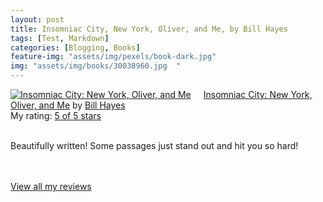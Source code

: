 ```yaml
---
layout: post
title: Insomniac City, New York, Oliver, and Me, by Bill Hayes             
tags: [Test, Markdown]
categories: [Blogging, Books]
feature-img: "assets/img/pexels/book-dark.jpg"             
img: "assets/img/books/30038960.jpg  "
---
```

             
<a href= "https://www.goodreads.com/book/show/30038960-insomniac-city" style= "float: left; padding-right: 20px"><img border="0" alt= "Insomniac City: New York, Oliver, and Me" src= "https://images.gr-assets.com/books/1485975500m/30038960.jpg" /></a><a href="https://www.goodreads.com/book/show/30038960-insomniac-city">Insomniac City: New York, Oliver, and Me</a> by <a href="https://www.goodreads.com/author/show/302605.Bill_Hayes">Bill Hayes</a><br/> My rating: <a href="https://www.goodreads.com/review/show/1934970330"> 5 of 5 stars</a><br /><br />


Beautifully written! Some passages just stand out and hit you so hard!

<br/><br/><a href="https://www.goodreads.com/review/list/16616412-nandita-damaraju">View all my reviews</a>